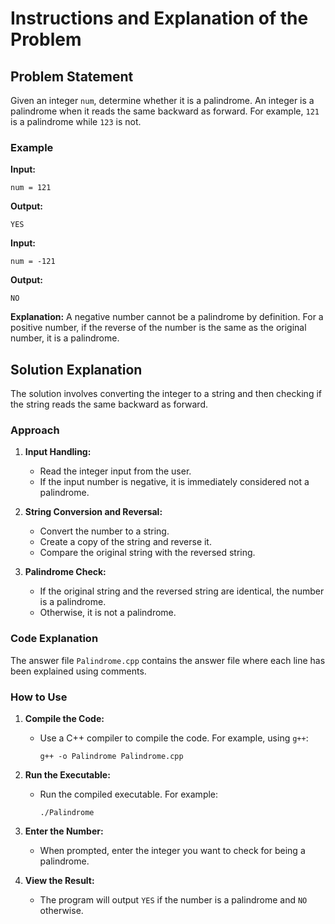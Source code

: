 # Instructions and Explanation of the Problem

## Problem Statement

Given an integer `num`, determine whether it is a palindrome. An integer is a palindrome when it reads the same backward as forward. For example, `121` is a palindrome while `123` is not.

### Example

**Input:**
```
num = 121
```
**Output:**
```
YES
```

**Input:**
```
num = -121
```
**Output:**
```
NO
```

**Explanation:**
A negative number cannot be a palindrome by definition. For a positive number, if the reverse of the number is the same as the original number, it is a palindrome.

## Solution Explanation

The solution involves converting the integer to a string and then checking if the string reads the same backward as forward.

### Approach

1. **Input Handling:** 
   - Read the integer input from the user.
   - If the input number is negative, it is immediately considered not a palindrome.

2. **String Conversion and Reversal:**
   - Convert the number to a string.
   - Create a copy of the string and reverse it.
   - Compare the original string with the reversed string.

3. **Palindrome Check:**
   - If the original string and the reversed string are identical, the number is a palindrome.
   - Otherwise, it is not a palindrome.

### Code Explanation

The answer file `Palindrome.cpp` contains the answer file where each line has been explained using comments.

### How to Use

1. **Compile the Code:**
   - Use a C++ compiler to compile the code. For example, using `g++`:
     ```
     g++ -o Palindrome Palindrome.cpp
     ```

2. **Run the Executable:**
   - Run the compiled executable. For example:
     ```
     ./Palindrome
     ```

3. **Enter the Number:**
   - When prompted, enter the integer you want to check for being a palindrome.

4. **View the Result:**
   - The program will output `YES` if the number is a palindrome and `NO` otherwise.
```